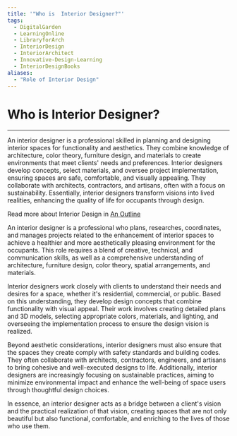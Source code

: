 ```yaml
---
title: '"Who is  Interior Designer?"'
tags:
  - DigitalGarden
  - LearningOnline
  - LibraryforArch
  - InteriorDesign
  - InteriorArchitect
  - Innovative-Design-Learning
  - InteriorDesignBooks
aliases:
  - "Role of Interior Design"
---
```

# Who is  Interior Designer?
---
An interior designer is a professional skilled in planning and designing interior spaces for functionality and aesthetics. They combine knowledge of architecture, color theory, furniture design, and materials to create environments that meet clients' needs and preferences. Interior designers develop concepts, select materials, and oversee project implementation, ensuring spaces are safe, comfortable, and visually appealing. They collaborate with architects, contractors, and artisans, often with a focus on sustainability. Essentially, interior designers transform visions into lived realities, enhancing the quality of life for occupants through design.

Read more about Interior Design in [An Outline](obsidian://open?vault=MyVault&file=content_en%2FInterior%20Design%2FAn%20Outline)


An interior designer is a professional who plans, researches, coordinates, and manages projects related to the enhancement of interior spaces to achieve a healthier and more aesthetically pleasing environment for the occupants. This role requires a blend of creative, technical, and communication skills, as well as a comprehensive understanding of architecture, furniture design, color theory, spatial arrangements, and materials.

Interior designers work closely with clients to understand their needs and desires for a space, whether it's residential, commercial, or public. Based on this understanding, they develop design concepts that combine functionality with visual appeal. Their work involves creating detailed plans and 3D models, selecting appropriate colors, materials, and lighting, and overseeing the implementation process to ensure the design vision is realized.

Beyond aesthetic considerations, interior designers must also ensure that the spaces they create comply with safety standards and building codes. They often collaborate with architects, contractors, engineers, and artisans to bring cohesive and well-executed designs to life. Additionally, interior designers are increasingly focusing on sustainable practices, aiming to minimize environmental impact and enhance the well-being of space users through thoughtful design choices.

In essence, an interior designer acts as a bridge between a client's vision and the practical realization of that vision, creating spaces that are not only beautiful but also functional, comfortable, and enriching to the lives of those who use them.
